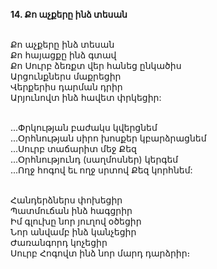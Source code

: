 **14. Քո աչքերը ինձ տեսան**

\
Քո աչքերը ինձ տեսան
\
Քո հայացքը ինձ գտավ
\
Քո Սուրբ ձեռքտ վեր հանեց ընկածիս
\
Արցունքներս մաքրեցիր
\
Վերքերիս դարման դրիր
\
Արյունովտ ինձ հավետ փրկեցիր:

\
...Փրկության բաժակս կվերցնեմ
\
...Օրհնության սիրո խոսքեր կբարձրացնեմ
\
...Սուրբ տաճարիտ մեջ Քեզ
\
...Օրհնությունդ (սաղմոսներ) կերգեմ
\
...Ողջ հոգով եւ ողջ սրտով Քեզ կորհնեմ:

\
Հանդերձներս փոխեցիր
\
Պատմուճան ինձ հագցրիր
\
Իմ գլուխը նոր յուղով օծեցիր
\
Նոր անվամբ ինձ կանչեցիր
\
Ժառանգորդ կոչեցիր
\
Սուրբ Հոգովտ ինձ նոր մարդ դարձրիր։
